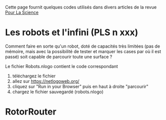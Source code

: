 Cette page fournit quelques codes utilisés dans divers articles de la revue [Pour La Science](https://www.pourlascience.fr/)

# Les robots et l'infini (PLS n xxx)

Comment faire en sorte qu'un robot, doté de capacités très limitées (pas de mémoire, mais avec la possibilité de tester et marquer les cases par où il est passé) soit capable de parcourir toute une surface ?

Le fichier Robots.nlogo contient le code correspondant
1. téléchargez le fichier
2. allez sur https://netlogoweb.org/
3. cliquez sur "Run in your Browser" puis en haut à droite "parcourir"
4. chargez le fichier sauvegardé (robots.nlogo) 

# RotorRouter
